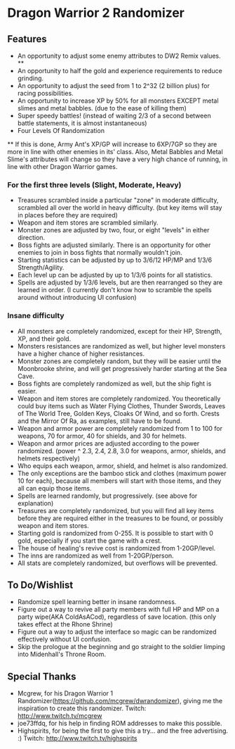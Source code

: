 # Dragon Warrior 2 Randomizer
## Features
- An opportunity to adjust some enemy attributes to DW2 Remix values. **
- An opportunity to half the gold and experience requirements to reduce grinding.
- An opportunity to adjust the seed from 1 to 2^32 (2 billion plus) for racing possibilities.
- An opportunity to increase XP by 50% for all monsters EXCEPT metal slimes and metal babbles.  (due to the ease of killing them)
- Super speedy battles!  (instead of waiting 2/3 of a second between battle statements, it is almost instantaneous)
- Four Levels Of Randomization

** If this is done, Army Ant's XP/GP will increase to 6XP/7GP so they are more in line with other enemies in its' class.  Also, Metal Babbles and Metal Slime's attributes will change so they have a very high chance of running, in line with other Dragon Warrior games.

### For the first three levels (Slight, Moderate, Heavy)
- Treasures scrambled inside a particular "zone" in moderate difficulty, scrambled all over the world in heavy difficulty.  (but key items will stay in places before they are required)
- Weapon and item stores are scrambled similarly.
- Monster zones are adjusted by two, four, or eight "levels" in either direction.
- Boss fights are adjusted similarly.  There is an opportunity for other enemies to join in boss fights that normally wouldn't join.
- Starting statistics can be adjusted by up to 3/6/12 HP/MP and 1/3/6 Strength/Agility.
- Each level up can be adjusted by up to 1/3/6 points for all statistics.
- Spells are adjusted by 1/3/6 levels, but are then rearranged so they are learned in order. (I currently don't know how to scramble the spells around without introducing UI confusion)

### Insane difficulty
- All monsters are completely randomized, except for their HP, Strength, XP, and their gold.
- Monsters resistances are randomized as well, but higher level monsters have a higher chance of higher resistances.
- Monster zones are completely random, but they will be easier until the Moonbrooke shrine, and will get progressively harder starting at the Sea Cave.
- Boss fights are completely randomized as well, but the ship fight is easier.
- Weapon and item stores are completely randomized.  You theoretically could buy items such as Water Flying Clothes, Thunder Swords, Leaves of The World Tree, Golden Keys, Cloaks Of Wind, and so forth.  Crests and the Mirror Of Ra, as examples, still have to be found.
- Weapon and armor power are completely randomized from 1 to 100 for weapons, 70 for armor, 40 for shields, and 30 for helmets.
- Weapon and armor prices are adjusted according to the power randomized.  (power ^ 2.3, 2.4, 2.8, 3.0 for weapons, armor, shields, and helmets respectively)
- Who equips each weapon, armor, shield, and helmet is also randomized.
- The only exceptions are the bamboo stick and clothes (maximum power 10 for each), because all members will start with those items, and they all can equip those items.
- Spells are learned randomly, but progressively.  (see above for explanation)
- Treasures are completely randomized, but you will find all key items before they are required either in the treasures to be found, or possibly weapon and item stores.
- Starting gold is randomized from 0-255.  It is possible to start with 0 gold, especially if you start the game with a crest.
- The house of healing's revive cost is randomized from 1-20GP/level.
- The inns are randomized as well from 1-20GP/person.
- All stats are completely randomized, but overflows will be prevented.

## To Do/Wishlist
- Randomize spell learning better in insane randomness.
- Figure out a way to revive all party members with full HP and MP on a party wipe(AKA ColdAsACod), regardless of save location. (this only takes effect at the Rhone Shrine)
- Figure out a way to adjust the interface so magic can be randomized effectively without UI confusion.
- Skip the prologue at the beginning and go straight to the soldier limping into Midenhall's Throne Room.

## Special Thanks
- Mcgrew, for his Dragon Warrior 1 Randomizer(https://github.com/mcgrew/dwrandomizer), giving me the inspiration to create this randomizer.  Twitch:  http://www.twitch.tv/mcgrew
- joe73ffdq, for his help in finding ROM addresses to make this possible.
- Highspirits, for being the first to give this a try... and the free advertising.  :)  Twitch:  http://www.twitch.tv/highspirits

